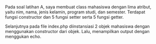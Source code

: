 Pada soal latihan A, saya membuat class mahasiswa dengan lima atribut, yaitu nim, nama, jenis kelamin, program studi, dan semester. Terdapat fungsi constructor dan 5 fungsi setter serta 5 fungsi getter. 

Selanjutnya pada file index.php diinstansiasi 2 objek mahasiswa dengan menggunakan constructor dari objek. Lalu, menampilkan output dengan menggukan echo. 
